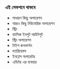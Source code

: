 ### এই সেকশনে থাকবে
* সাধারণ কিছু অপারেশন
* আরও কিছু নিউমেরিক অপারেশন
* স্ট্রিং
* ব্যাসিক ইনপুট আউটপুট
* স্ট্রিং অপারেশন
* টাইপ কনভার্সন
* ভ্যারিয়েবল
* ইনপ্লেস অপারেটর
* এডিটর এর ব্যবহার